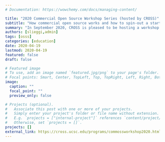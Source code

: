 ```yaml
---
# Documentation: https://wowchemy.com/docs/managing-content/

title: "2020 Commercial Open Source Workshop Series (hosted by CROSS)"
subtitle: "How commercial open source works and how to spin-out a startup from university."
summary: "In September 2020, CROSS is pleased to be hosting a workshop series facilitated by CROSS visiting researcher Dr. Dirk Riehle, Professor of Open Source Software at the Friedrich-Alexander University Erlangen-Nürnberg. Professor Rielhe will hold two multi-session workshops (11 sessions in total); the first workshop runs from September 8-16 and second workshop runs from September 17-24. Each session will include a 45 to 60 minutes lecture followed by Q&A. "
authors: [slieggi,admin]
tags: [osss]
categories: [education]
date: 2020-04-19
lastmod: 2020-04-19
featured: false
draft: false

# Featured image
# To use, add an image named `featured.jpg/png` to your page's folder.
# Focal points: Smart, Center, TopLeft, Top, TopRight, Left, Right, BottomLeft, Bottom, BottomRight.
image:
  caption: ""
  focal_point: ""
  preview_only: false

# Projects (optional).
#   Associate this post with one or more of your projects.
#   Simply enter your project's folder or file name without extension.
#   E.g. `projects = ["internal-project"]` references `content/project/deep-learning/index.md`.
#   Otherwise, set `projects = []`.
projects: []
external_link: https://cross.ucsc.edu/programs/commossworkshop2020.html
---
```


